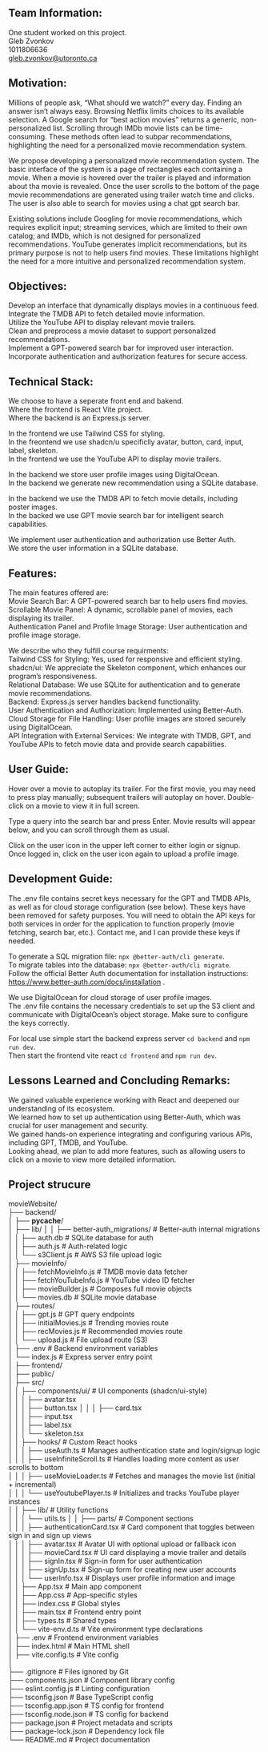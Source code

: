 ## Team Information: 
One student worked on this project.                                   
Gleb Zvonkov                                   
1011806636                                  
gleb.zvonkov@utoronto.ca                                  

## Motivation: 
Millions of people ask, “What should we watch?” every day. Finding an answer isn’t always easy. Browsing Netflix limits choices to its available selection. A Google search for “best action movies” returns a generic, non-personalized list. Scrolling through IMDb movie lists can be time-consuming. These methods often lead to subpar recommendations, highlighting the need for a personalized movie recommendation system.   

We propose developing a personalized movie recommendation system. The basic interface of the system is a page of rectangles each containing a movie. When a movie is hovered over the trailer is played and information about tha movie is revealed. Once the user scrolls to the bottom of the page movie recommendations are generated using trailer watch time and clicks. The user is also able to search for movies using a chat gpt search bar.                        

Existing solutions include Googling for movie recommendations, which requires explicit input; streaming services, which are limited to their own catalog; and IMDb, which is not designed for personalized recommendations. YouTube generates implicit recommendations, but its primary purpose is not to help users find movies. These limitations highlight the need for a more intuitive and personalized recommendation system.                                  

## Objectives: 
Develop an interface that dynamically displays movies in a continuous feed.                                  
Integrate the TMDB API to fetch detailed movie information.                                   
Utilize the YouTube API to display relevant movie trailers.                                  
Clean and preprocess a movie dataset to support personalized recommendations.                                  
Implement a GPT-powered search bar for improved user interaction.                                   
Incorporate authentication and authorization features for secure access.                                  

## Technical Stack: 
We choose to have a seperate front end and bakend.                                  
Where the frontend is React Vite project.                                    
Where the backend is an Express.js server.                                  

In the frontend we use Tailwind CSS for styling.                                   
In the freontend we use shadcn/u specificlly avatar, button, card, input, label, skeleton.                                   
In the frontend we use the YouTube API to display movie trailers.                                   

In the backend we store user profile images using DigitalOcean.                                  
In the backend we generate new recommendation using a SQLite database.                                   

In the backend we use the TMDB API to fetch movie details, including poster images.                                  
In the backed we use GPT  movie search bar for intelligent search capabilities.                                  

We implement user authentication and authorization use Better Auth.                                   
We store the user information in a SQLite database.                                   


## Features: 
The main features offered are:                                  
Movie Search Bar: A GPT-powered search bar to help users find movies.                                  
Scrollable Movie Panel: A dynamic, scrollable panel of movies, each displaying its trailer.                                  
Authentication Panel and Profile Image Storage: User authentication and profile image storage.                                  

We describe who they fulfill course requirments:                                   
Tailwind CSS for Styling: Yes, used for responsive and efficient styling.                                  
shadcn/ui: We appreciate the Skeleton component, which enhances our program’s responsiveness.                                  
Relational Database: We use SQLite for authentication and to generate movie recommendations.                                  
Backend: Express.js server handles backend functionality.                                  
User Authentication and Authorization: Implemented using Better-Auth.                                  
Cloud Storage for File Handling: User profile images are stored securely using DigitalOcean.                                  
API Integration with External Services: We integrate with TMDB, GPT, and YouTube APIs to fetch movie data and provide search capabilities.                                  


## User Guide: 
Hover over a movie to autoplay its trailer. For the first movie, you may need to press play manually; subsequent trailers will autoplay on hover. Double-click on a movie to view it in full screen.                                  

Type a query into the search bar and press Enter. Movie results will appear below, and you can scroll through them as usual.                                   

Click on the user icon in the upper left corner to either login or signup.                                  
Once logged in, click on the user icon again to upload a profile image.                                  
 

## Development Guide: 
The .env file contains secret keys necessary for the GPT and TMDB APIs, as well as for cloud storage configuration (see below). These keys have been removed for safety purposes. You will need to obtain the API keys for both services in order for the application to function properly (movie fetching, search bar, etc.). Contact me, and I can provide these keys if needed.                                   

To generate a SQL migration file: `npx @better-auth/cli generate`.                                  
To migrate tables into the database: `npx @better-auth/cli migrate`.                                  
Follow the official Better Auth documentation for installation instructions: https://www.better-auth.com/docs/installation .                                  

We use DigitalOcean for cloud storage of user profile images.                                  
The .env file contains the necessary credentials to set up the S3 client and communicate with DigitalOcean’s object storage. Make sure to configure the keys correctly.                                  

For local use simple start the backend express server `cd backend` and `npm run dev`.                                  
Then start the frontend vite react `cd frontend` and `npm run dev`.                                   


## Lessons Learned and Concluding Remarks: 
We gained valuable experience working with React and deepened our understanding of its ecosystem.                          
We learned how to set up authentication using Better-Auth, which was crucial for user management and security.                          
We gained hands-on experience integrating and configuring various APIs, including GPT, TMDB, and YouTube.                          
Looking ahead, we plan to add more features, such as allowing users to click on a movie to view more detailed information.                          



## Project strucure 
movieWebsite/                           
├── backend/                          
│   ├── __pycache__/                                               
│   ├── lib/
│   │   ├── better-auth_migrations/     # Better-auth internal migrations                          
│   │   ├── auth.db                     # SQLite database for auth                          
│   │   ├── auth.js                     # Auth-related logic                          
│   │   └── s3Client.js                 # AWS S3 file upload logic                          
│   ├── movieInfo/                          
│   │   ├── fetchMovieInfo.js           # TMDB movie data fetcher                          
│   │   ├── fetchYouTubeInfo.js         # YouTube video ID fetcher                          
│   │   ├── movieBuilder.js             # Composes full movie objects                          
│   │   └── movies.db                   # SQLite movie database                          
│   ├── routes/                          
│   │   ├── gpt.js                      # GPT query endpoints                          
│   │   ├── initialMovies.js            # Trending movies route                          
│   │   ├── recMovies.js                # Recommended movies route                          
│   │   └── upload.js                   # File upload route (S3)                          
│   ├── .env                            # Backend environment variables                          
│   └── index.js                        # Express server entry point                          
│
├── frontend/                          
│   ├── public/                                                   
│   ├── src/                          
│   │   ├── components/ui/              # UI components (shadcn/ui-style)                          
│   │   │   ├── avatar.tsx                          
│   │   │   ├── button.tsx
│   │   │   ├── card.tsx                          
│   │   │   ├── input.tsx                          
│   │   │   ├── label.tsx                          
│   │   │   └── skeleton.tsx                          
│   │   ├── hooks/                      # Custom React hooks                          
│   │   │   ├── useAuth.ts              # Manages authentication state and login/signup logic             
│   │   │   ├── useInfiniteScroll.ts    # Handles loading more content as user scrolls to bottom                              
│   │   │   ├── useMovieLoader.ts       # Fetches and manages the movie list (initial + incremental)                           
│   │   │   └── useYoutubePlayer.ts     # Initializes and tracks YouTube player instances                          
│   │   ├── lib/                        # Utility functions                          
│   │   │   └── utils.ts
│   │   ├── parts/                      # Component sections                          
│   │   │   ├── authenticationCard.tsx  # Card component that toggles between sign in and sign up views        
│   │   │   ├── avatar.tsx              # Avatar UI with optional upload or fallback icon       
│   │   │   ├── movieCard.tsx           # UI card displaying a movie trailer and details    
│   │   │   ├── signIn.tsx              # Sign-in form for user authentication                          
│   │   │   ├── signUp.tsx              # Sign-up form for creating new user accounts         
│   │   │   └── userInfo.tsx            # Displays user profile information and image      
│   │   ├── App.tsx                     # Main app component                           
│   │   ├── App.css                     # App-specific styles                          
│   │   ├── index.css                   # Global styles                          
│   │   ├── main.tsx                    # Frontend entry point                          
│   │   ├── types.ts                    # Shared types                          
│   │   └── vite-env.d.ts               # Vite environment type declarations                          
│   ├── .env                            # Frontend environment variables                          
│   ├── index.html                      # Main HTML shell                          
│   ├── vite.config.ts                  # Vite config                          
│                          
├── .gitignore                          # Files ignored by Git                          
├── components.json                     # Component library config                          
├── eslint.config.js                    # Linting configuration                          
├── tsconfig.json                       # Base TypeScript config                          
├── tsconfig.app.json                   # TS config for frontend                          
├── tsconfig.node.json                  # TS config for backend                          
├── package.json                        # Project metadata and scripts                          
├── package-lock.json                   # Dependency lock file                          
└── README.md                           # Project documentation                          
